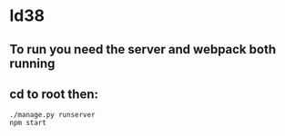 # ld38

## To run you need the server and webpack both running
## cd to root then:
	./manage.py runserver
	npm start

